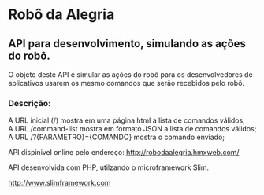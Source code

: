# Robô da Alegria  

## API para desenvolvimento, simulando as ações do robô.  
  
O objeto deste API é simular as ações do robô para os desenvolvedores de aplicativos usarem os mesmo comandos que serão recebidos pelo robô.  

### Descrição:  
A URL inicial (/) mostra em uma página html a lista de comandos válidos;  
A URL /command-list mostra em formato JSON a lista de comandos válidos;  
A URL /?{PARAMETRO}={COMANDO} mostra o comando enviado;  

API dispinivel online pelo endereço: http://robodaalegria.hmxweb.com/

API desenvolvida com PHP, utilzando o microframework Slim.

http://www.slimframework.com

